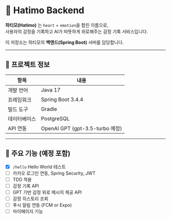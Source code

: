 # 💖 Hatimo Backend

**하티모(Hatimo)** 는 `heart` + `emotion`을 합친 이름으로,  
사용자의 감정을 기록하고 AI가 따뜻하게 위로해주는 감정 기록 서비스입니다.

이 저장소는 하티모의 **백엔드(Spring Boot)** 서버를 담당합니다.

---

## 🚀 프로젝트 정보

| 항목             | 내용                            |
|------------------|---------------------------------|
| 개발 언어        | Java 17                         |
| 프레임워크       | Spring Boot 3.4.4              |
| 빌드 도구        | Gradle                          |
| 데이터베이스     | PostgreSQL                      |
| API 연동         | OpenAI GPT (gpt-3.5-turbo 예정) |

---

## 🧱 주요 기능 (예정 포함)

- [x] `/hello` Hello World 테스트
- [ ] 카카오 로그인 연동, Spring Security, JWT
- [ ] TDD 적용
- [ ] 감정 기록 API
- [ ] GPT 기반 감정 위로 메시지 제공 API
- [ ] 감정 히스토리 조회
- [ ] 푸시 알림 연동 (FCM or Expo)
- [ ] 마이페이지 기능
